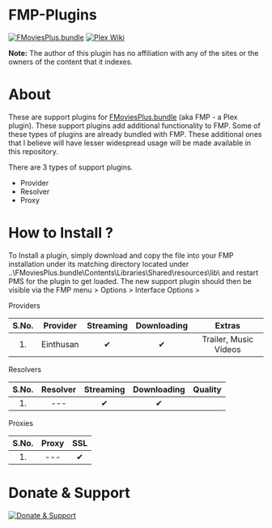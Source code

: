 FMP-Plugins
===================
[![FMoviesPlus.bundle](https://img.shields.io/github/release/coder-alpha/FMoviesPlus.bundle.svg?style=flat)](https://github.com/coder-alpha/FMoviesPlus.bundle/releases)
[![Plex Wiki](https://img.shields.io/badge/Plex%20Forums-FMoviesPlus-E5A00D.svg?style=flat)](https://github.com/coder-alpha/FMoviesPlus.bundle/wiki)

**Note:** The author of this plugin has no affiliation with any of the sites or the owners of the content that it indexes.


About
=================
These are support plugins for [FMoviesPlus.bundle](https://github.com/coder-alpha/FMoviesPlus.bundle) (aka FMP - a Plex plugin). These support plugins add additional functionality to FMP. Some of these types of plugins are already bundled with FMP. These additional ones that I believe will have lesser widespread usage will be made available in this repository.

There are 3 types of support plugins.
- Provider
- Resolver
- Proxy

How to Install ?
=================
To Install a plugin, simply download and copy the file into your FMP installation under its matching directory located under ..\FMoviesPlus.bundle\Contents\Libraries\Shared\resources\lib\ and restart PMS for the plugin to get loaded. The new support plugin should then be visible via the FMP menu > Options > Interface Options >

Providers

| S.No.   |	Provider	|	Streaming	|	Downloading	|	Extras				          |
|	:---:		|	:---:		  |	:---:		  |	:---:		    |	:---:				            |
| 1.      |	Einthusan	|	✔         |	✔			     | Trailer, Music Videos	 |

Resolvers

| S.No.   |	Resolver	|	Streaming	|	Downloading	|	Quality				          |
|	:---:		|	:---:		  |	:---:		  |	:---:		    |	:---:				            |
| 1.      |	---	|	✔         |	✔			     |                         |

Proxies

| S.No.   |	Proxy   	|	SSL       |
|	:---:		|	:---:		  |	:---:		  |
| 1.      |	---	|	✔         |



Donate & Support
================
[![Donate & Support](https://www.paypalobjects.com/en_US/i/btn/btn_donateCC_LG.gif)](https://www.paypal.com/cgi-bin/webscr?cmd=_s-xclick&amp;hosted_button_id=3T3FQDKDZHZ9L)
